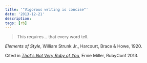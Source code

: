 ```yaml
---
title: '"Vigorous writing is concise"'
date: '2013-12-21'
description:
tags: [rb]
---
```


> This requires... that every word tell.

_Elements of Style_, William Strunk Jr., Harcourt, Brace & Howe, 1920.  

Cited in [_That's Not Very Ruby of You_](https://www.youtube.com/watch?v=OB-xFC8AN_s), Ernie Miller, RubyConf 2013.
